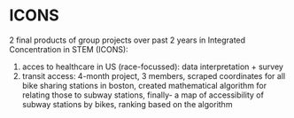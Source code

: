 # ICONS
2 final products of group projects over past 2 years in Integrated Concentration in STEM (ICONS):
1) acces to healthcare in US (race-focussed): data interpretation + survey
2) transit access: 4-month project, 3 members, scraped coordinates for all bike sharing stations in boston, created mathematical algorithm for relating those to subway stations, finally- a map of accessibility of subway stations by bikes, ranking based on the algorithm 
